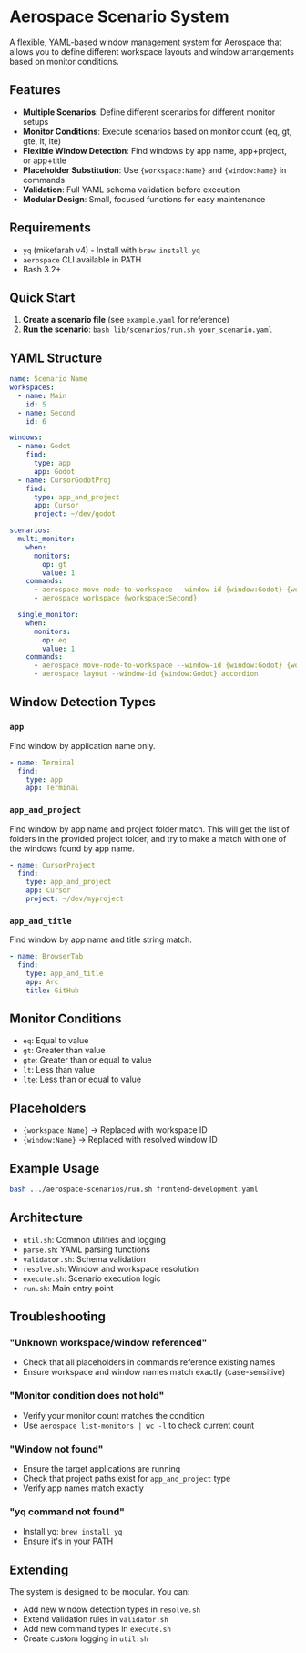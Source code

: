 # Aerospace Scenario System

A flexible, YAML-based window management system for Aerospace that allows you to define different workspace layouts and window arrangements based on monitor conditions.

## Features

- **Multiple Scenarios**: Define different scenarios for different monitor setups
- **Monitor Conditions**: Execute scenarios based on monitor count (eq, gt, gte, lt, lte)
- **Flexible Window Detection**: Find windows by app name, app+project, or app+title
- **Placeholder Substitution**: Use `{workspace:Name}` and `{window:Name}` in commands
- **Validation**: Full YAML schema validation before execution
- **Modular Design**: Small, focused functions for easy maintenance

## Requirements

- `yq` (mikefarah v4) - Install with `brew install yq`
- `aerospace` CLI available in PATH
- Bash 3.2+

## Quick Start

1. **Create a scenario file** (see `example.yaml` for reference)
2. **Run the scenario**: `bash lib/scenarios/run.sh your_scenario.yaml`

## YAML Structure

```yaml
name: Scenario Name
workspaces:
  - name: Main
    id: 5
  - name: Second
    id: 6

windows:
  - name: Godot
    find:
      type: app
      app: Godot
  - name: CursorGodotProj
    find:
      type: app_and_project
      app: Cursor
      project: ~/dev/godot

scenarios:
  multi_monitor:
    when:
      monitors:
        op: gt
        value: 1
    commands:
      - aerospace move-node-to-workspace --window-id {window:Godot} {workspace:Second}
      - aerospace workspace {workspace:Second}

  single_monitor:
    when:
      monitors:
        op: eq
        value: 1
    commands:
      - aerospace move-node-to-workspace --window-id {window:Godot} {workspace:Main}
      - aerospace layout --window-id {window:Godot} accordion
```

## Window Detection Types

### `app`

Find window by application name only.

```yaml
- name: Terminal
  find:
    type: app
    app: Terminal
```

### `app_and_project`

Find window by app name and project folder match. This will get the list of folders in the provided project folder, and try to make a match with one of the windows found by app name.

```yaml
- name: CursorProject
  find:
    type: app_and_project
    app: Cursor
    project: ~/dev/myproject
```

### `app_and_title`

Find window by app name and title string match.

```yaml
- name: BrowserTab
  find:
    type: app_and_title
    app: Arc
    title: GitHub
```

## Monitor Conditions

- `eq`: Equal to value
- `gt`: Greater than value
- `gte`: Greater than or equal to value
- `lt`: Less than value
- `lte`: Less than or equal to value

## Placeholders

- `{workspace:Name}` → Replaced with workspace ID
- `{window:Name}` → Replaced with resolved window ID

## Example Usage

```bash
bash .../aerospace-scenarios/run.sh frontend-development.yaml
```

## Architecture

- `util.sh`: Common utilities and logging
- `parse.sh`: YAML parsing functions
- `validator.sh`: Schema validation
- `resolve.sh`: Window and workspace resolution
- `execute.sh`: Scenario execution logic
- `run.sh`: Main entry point

## Troubleshooting

### "Unknown workspace/window referenced"

- Check that all placeholders in commands reference existing names
- Ensure workspace and window names match exactly (case-sensitive)

### "Monitor condition does not hold"

- Verify your monitor count matches the condition
- Use `aerospace list-monitors | wc -l` to check current count

### "Window not found"

- Ensure the target applications are running
- Check that project paths exist for `app_and_project` type
- Verify app names match exactly

### "yq command not found"

- Install yq: `brew install yq`
- Ensure it's in your PATH

## Extending

The system is designed to be modular. You can:

- Add new window detection types in `resolve.sh`
- Extend validation rules in `validator.sh`
- Add new command types in `execute.sh`
- Create custom logging in `util.sh`
